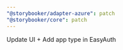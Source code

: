 ```yaml
---
"@storybooker/adapter-azure": patch
"@storybooker/core": patch
---
```


Update UI + Add app type in EasyAuth
